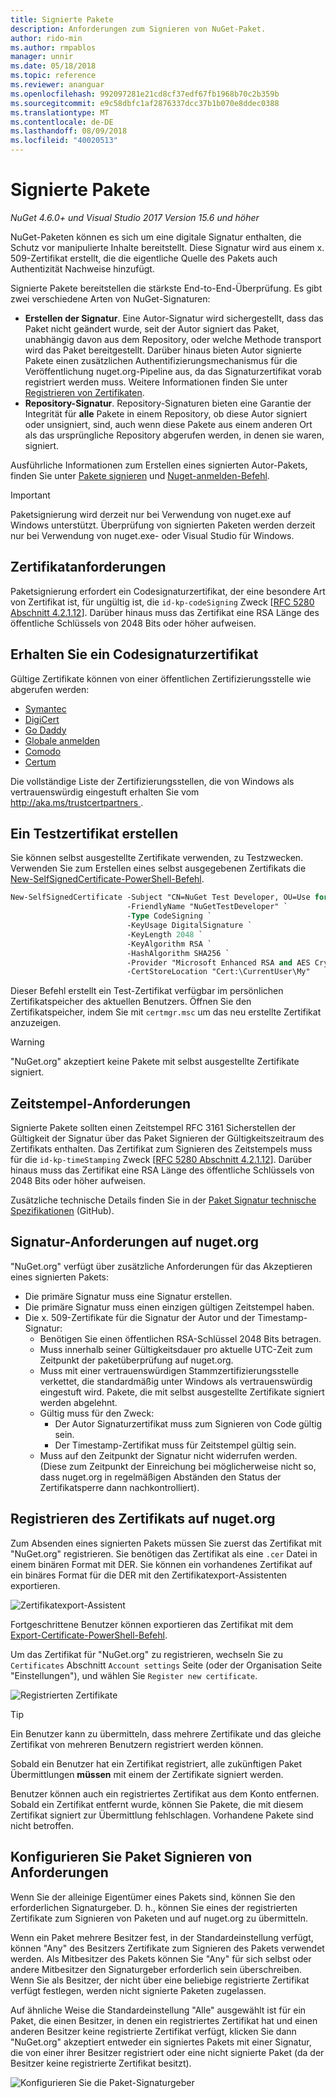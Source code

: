 ```yaml
---
title: Signierte Pakete
description: Anforderungen zum Signieren von NuGet-Paket.
author: rido-min
ms.author: rmpablos
manager: unnir
ms.date: 05/18/2018
ms.topic: reference
ms.reviewer: ananguar
ms.openlocfilehash: 992097281e21cd8cf37edf67fb1968b70c2b359b
ms.sourcegitcommit: e9c58dbfc1af2876337dcc37b1b070e8ddec0388
ms.translationtype: MT
ms.contentlocale: de-DE
ms.lasthandoff: 08/09/2018
ms.locfileid: "40020513"
---
```

# <a name="signed-packages"></a>Signierte Pakete

*NuGet 4.6.0+ und Visual Studio 2017 Version 15.6 und höher*

NuGet-Paketen können es sich um eine digitale Signatur enthalten, die Schutz vor manipulierte Inhalte bereitstellt. Diese Signatur wird aus einem x. 509-Zertifikat erstellt, die die eigentliche Quelle des Pakets auch Authentizität Nachweise hinzufügt.

Signierte Pakete bereitstellen die stärkste End-to-End-Überprüfung. Es gibt zwei verschiedene Arten von NuGet-Signaturen:
- **Erstellen der Signatur**. Eine Autor-Signatur wird sichergestellt, dass das Paket nicht geändert wurde, seit der Autor signiert das Paket, unabhängig davon aus dem Repository, oder welche Methode transport wird das Paket bereitgestellt. Darüber hinaus bieten Autor signierte Pakete einen zusätzlichen Authentifizierungsmechanismus für die Veröffentlichung nuget.org-Pipeline aus, da das Signaturzertifikat vorab registriert werden muss. Weitere Informationen finden Sie unter [Registrieren von Zertifikaten](#register-certificate-on-nugetorg).
- **Repository-Signatur**. Repository-Signaturen bieten eine Garantie der Integrität für **alle** Pakete in einem Repository, ob diese Autor signiert oder unsigniert, sind, auch wenn diese Pakete aus einem anderen Ort als das ursprüngliche Repository abgerufen werden, in denen sie waren, signiert.   

Ausführliche Informationen zum Erstellen eines signierten Autor-Pakets, finden Sie unter [Pakete signieren](../create-packages/Sign-a-package.md) und [Nuget-anmelden-Befehl](../tools/cli-ref-sign.md).

> [!Important]
> Paketsignierung wird derzeit nur bei Verwendung von nuget.exe auf Windows unterstützt. Überprüfung von signierten Paketen werden derzeit nur bei Verwendung von nuget.exe- oder Visual Studio für Windows.

## <a name="certificate-requirements"></a>Zertifikatanforderungen

Paketsignierung erfordert ein Codesignaturzertifikat, der eine besondere Art von Zertifikat ist, für ungültig ist, die `id-kp-codeSigning` Zweck [[RFC 5280 Abschnitt 4.2.1.12](https://tools.ietf.org/html/rfc5280#section-4.2.1.12)]. Darüber hinaus muss das Zertifikat eine RSA Länge des öffentliche Schlüssels von 2048 Bits oder höher aufweisen.

## <a name="get-a-code-signing-certificate"></a>Erhalten Sie ein Codesignaturzertifikat

Gültige Zertifikate können von einer öffentlichen Zertifizierungsstelle wie abgerufen werden:

- [Symantec](https://trustcenter.websecurity.symantec.com/process/trust/productOptions?productType=SoftwareValidationClass3)
- [DigiCert](https://www.digicert.com/code-signing/)
- [Go Daddy](https://www.godaddy.com/web-security/code-signing-certificate)
- [Globale anmelden](https://www.globalsign.com/en/code-signing-certificate/)
- [Comodo](https://www.comodo.com/e-commerce/code-signing/code-signing-certificate.php)
- [Certum](https://www.certum.eu/certum/cert,offer_en_open_source_cs.xml) 

Die vollständige Liste der Zertifizierungsstellen, die von Windows als vertrauenswürdig eingestuft erhalten Sie vom [ http://aka.ms/trustcertpartners ](http://aka.ms/trustcertpartners).

## <a name="create-a-test-certificate"></a>Ein Testzertifikat erstellen

Sie können selbst ausgestellte Zertifikate verwenden, zu Testzwecken. Verwenden Sie zum Erstellen eines selbst ausgegebenen Zertifikats die [New-SelfSignedCertificate-PowerShell-Befehl](/powershell/module/pkiclient/new-selfsignedcertificate.md).

```ps
New-SelfSignedCertificate -Subject "CN=NuGet Test Developer, OU=Use for testing purposes ONLY" `
                          -FriendlyName "NuGetTestDeveloper" `
                          -Type CodeSigning `
                          -KeyUsage DigitalSignature `
                          -KeyLength 2048 `
                          -KeyAlgorithm RSA `
                          -HashAlgorithm SHA256 `
                          -Provider "Microsoft Enhanced RSA and AES Cryptographic Provider" `
                          -CertStoreLocation "Cert:\CurrentUser\My" 
```

Dieser Befehl erstellt ein Test-Zertifikat verfügbar im persönlichen Zertifikatspeicher des aktuellen Benutzers. Öffnen Sie den Zertifikatspeicher, indem Sie mit `certmgr.msc` um das neu erstellte Zertifikat anzuzeigen.

> [!Warning]
> "NuGet.org" akzeptiert keine Pakete mit selbst ausgestellte Zertifikate signiert.

## <a name="timestamp-requirements"></a>Zeitstempel-Anforderungen

Signierte Pakete sollten einen Zeitstempel RFC 3161 Sicherstellen der Gültigkeit der Signatur über das Paket Signieren der Gültigkeitszeitraum des Zertifikats enthalten. Das Zertifikat zum Signieren des Zeitstempels muss für die `id-kp-timeStamping` Zweck [[RFC 5280 Abschnitt 4.2.1.12](https://tools.ietf.org/html/rfc5280#section-4.2.1.12)]. Darüber hinaus muss das Zertifikat eine RSA Länge des öffentliche Schlüssels von 2048 Bits oder höher aufweisen.

Zusätzliche technische Details finden Sie in der [Paket Signatur technische Spezifikationen](https://github.com/NuGet/Home/wiki/Package-Signatures-Technical-Details) (GitHub).

## <a name="signature-requirements-on-nugetorg"></a>Signatur-Anforderungen auf nuget.org

"NuGet.org" verfügt über zusätzliche Anforderungen für das Akzeptieren eines signierten Pakets:

- Die primäre Signatur muss eine Signatur erstellen.
- Die primäre Signatur muss einen einzigen gültigen Zeitstempel haben.
- Die x. 509-Zertifikate für die Signatur der Autor und der Timestamp-Signatur:
  - Benötigen Sie einen öffentlichen RSA-Schlüssel 2048 Bits betragen.
  - Muss innerhalb seiner Gültigkeitsdauer pro aktuelle UTC-Zeit zum Zeitpunkt der paketüberprüfung auf nuget.org.
  - Muss mit einer vertrauenswürdigen Stammzertifizierungsstelle verkettet, die standardmäßig unter Windows als vertrauenswürdig eingestuft wird. Pakete, die mit selbst ausgestellte Zertifikate signiert werden abgelehnt.
  - Gültig muss für den Zweck: 
    - Der Autor Signaturzertifikat muss zum Signieren von Code gültig sein.
    - Der Timestamp-Zertifikat muss für Zeitstempel gültig sein.
  - Muss auf den Zeitpunkt der Signatur nicht widerrufen werden. (Diese zum Zeitpunkt der Einreichung bei möglicherweise nicht so, dass nuget.org in regelmäßigen Abständen den Status der Zertifikatsperre dann nachkontrolliert).

## <a name="register-certificate-on-nugetorg"></a>Registrieren des Zertifikats auf nuget.org

Zum Absenden eines signierten Pakets müssen Sie zuerst das Zertifikat mit "NuGet.org" registrieren. Sie benötigen das Zertifikat als eine `.cer` Datei in einem binären Format mit DER. Sie können ein vorhandenes Zertifikat auf ein binäres Format für die DER mit den Zertifikatexport-Assistenten exportieren.

![Zertifikatexport-Assistent](media/CertificateExportWizard.png)

Fortgeschrittene Benutzer können exportieren das Zertifikat mit dem [Export-Certificate-PowerShell-Befehl](/powershell/module/pkiclient/export-certificate.md).

Um das Zertifikat für "NuGet.org" zu registrieren, wechseln Sie zu `Certificates` Abschnitt `Account settings` Seite (oder der Organisation Seite "Einstellungen"), und wählen Sie `Register new certificate`.

![Registrierten Zertifikate](media/registered-certs.png)

> [!Tip]
> Ein Benutzer kann zu übermitteln, dass mehrere Zertifikate und das gleiche Zertifikat von mehreren Benutzern registriert werden können.

Sobald ein Benutzer hat ein Zertifikat registriert, alle zukünftigen Paket Übermittlungen **müssen** mit einem der Zertifikate signiert werden.

Benutzer können auch ein registriertes Zertifikat aus dem Konto entfernen. Sobald ein Zertifikat entfernt wurde, können Sie Pakete, die mit diesem Zertifikat signiert zur Übermittlung fehlschlagen. Vorhandene Pakete sind nicht betroffen.

## <a name="configure-package-signing-requirements"></a>Konfigurieren Sie Paket Signieren von Anforderungen

Wenn Sie der alleinige Eigentümer eines Pakets sind, können Sie den erforderlichen Signaturgeber. D. h., können Sie eines der registrierten Zertifikate zum Signieren von Paketen und auf nuget.org zu übermitteln.

Wenn ein Paket mehrere Besitzer fest, in der Standardeinstellung verfügt, können "Any" des Besitzers Zertifikate zum Signieren des Pakets verwendet werden. Als Mitbesitzer des Pakets können Sie "Any" für sich selbst oder andere Mitbesitzer den Signaturgeber erforderlich sein überschreiben. Wenn Sie als Besitzer, der nicht über eine beliebige registrierte Zertifikat verfügt festlegen, werden nicht signierte Paketen zugelassen. 

Auf ähnliche Weise die Standardeinstellung "Alle" ausgewählt ist für ein Paket, die einen Besitzer, in denen ein registriertes Zertifikat hat und einen anderen Besitzer keine registrierte Zertifikat verfügt, klicken Sie dann "NuGet.org" akzeptiert entweder ein signiertes Pakets mit einer Signatur, die von einer ihrer Besitzer registriert oder eine nicht signierte Paket (da der Besitzer keine registrierte Zertifikat besitzt).

![Konfigurieren Sie die Paket-Signaturgeber](media/configure-package-signers.png)
